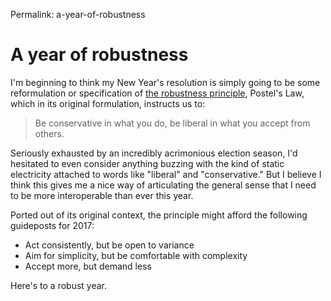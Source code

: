 Permalink: a-year-of-robustness

# A year of robustness

I'm beginning to think my New Year's resolution is simply going to be some reformulation or specification of [the robustness principle](https://en.wikipedia.org/wiki/Robustness_principle), Postel's Law, which in its original formulation, instructs us to:

> Be conservative in what you do, be liberal in what you accept from others.

Seriously exhausted by an incredibly acrimonious election season, I'd hesitated to even consider anything buzzing with the kind of static electricity attached to words like "liberal" and "conservative." But I believe I think this gives me a nice way of articulating the general sense that I need to be more interoperable than ever this year.

Ported out of its original context, the principle might afford the following guideposts for 2017:

* Act consistently, but be open to variance
* Aim for simplicity, but be comfortable with complexity
* Accept more, but demand less

Here's to a robust year.
